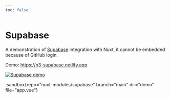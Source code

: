 ```yaml
---
toc: false
---
```


# Supabase

A demonstration of [Supabase](https://supabase.com/) integration with Nuxt, it cannot be embedded because of GitHub login.


Demo: https://n3-supabase.netlify.app

[![Supabase demo](https://user-images.githubusercontent.com/904724/215534066-6e4b97d2-6ea2-4176-b2ce-d5b1939bfb55.png)](https://n3-supabase.netlify.app/)

:sandbox{repo="nuxt-modules/supabase" branch="main" dir="demo" file="app.vue"}
